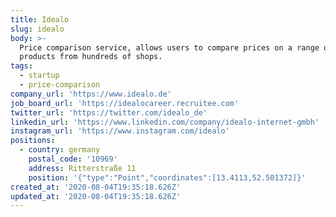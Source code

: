 ```yaml
---
title: Idealo
slug: idealo
body: >-
  Price comparison service, allows users to compare prices on a range of
  products from hundreds of shops.
tags:
  - startup
  - price-comparison
company_url: 'https://www.idealo.de'
job_board_url: 'https://idealocareer.recruitee.com'
twitter_url: 'https://twitter.com/idealo_de'
linkedin_url: 'https://www.linkedin.com/company/idealo-internet-gmbh'
instagram_url: 'https://www.instagram.com/idealo'
positions:
  - country: germany
    postal_code: '10969'
    address: Ritterstraße 11
    position: '{"type":"Point","coordinates":[13.4113,52.501372]}'
created_at: '2020-08-04T19:35:18.626Z'
updated_at: '2020-08-04T19:35:18.626Z'
---
```


